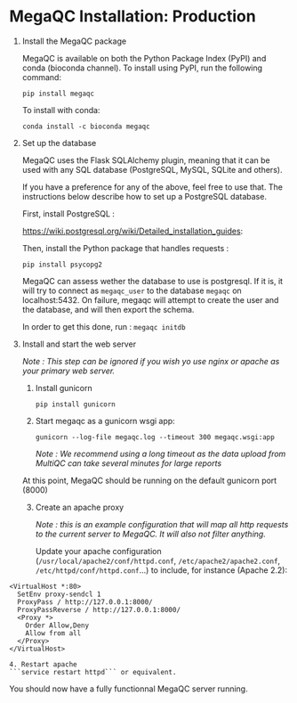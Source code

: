# MegaQC Installation: Production


1. Install the MegaQC package

    MegaQC is available on both the Python Package Index (PyPI) and conda (bioconda channel). 
    To install using PyPI,  run the following command:

    ```pip install megaqc```
    
    To install with conda:

    ```conda install -c bioconda megaqc```
    
2. Set up the database

    MegaQC uses the Flask SQLAlchemy plugin, meaning that it can be used with any SQL database (PostgreSQL, MySQL, SQLite and others).

    If you have a preference for any of the above, feel free to use that. The instructions below describe how to set up a PostgreSQL database.

    First, install PostgreSQL : 

    https://wiki.postgresql.org/wiki/Detailed_installation_guides:

    Then, install the Python package that handles requests :

    ```pip install psycopg2```

    MegaQC can assess wether the database to use is postgresql. If it is, it will try to connect as ```megaqc_user``` to the database ```megaqc``` on localhost:5432. On failure, megaqc will attempt to create the user and the database, and will then export the schema. 

    In order to get this done, run :
    ```megaqc initdb```

    
3. Install and start the web server

    *Note : This step can be ignored if you wish yo use nginx or apache as your primary web server.*

    1. Install gunicorn

       ```pip install gunicorn```

    2. Start megaqc as a gunicorn wsgi app:

        ```gunicorn --log-file megaqc.log --timeout 300 megaqc.wsgi:app``` 

        *Note : We recommend using a long timeout as the data upload from MultiQC can take several minutes for large reports*
        
    At this point, MegaQC should be running on the default gunicorn port (8000)
    
    3. Create an apache proxy

        *Note : this is an example configuration that will map all http requests to the current server to MegaQC. It will also not filter anything.* 

        Update your apache configuration (```/usr/local/apache2/conf/httpd.conf```, ```/etc/apache2/apache2.conf```, ```/etc/httpd/conf/httpd.conf```...)
        to include, for instance (Apache 2.2):
        
```
<VirtualHost *:80>
  SetEnv proxy-sendcl 1
  ProxyPass / http://127.0.0.1:8000/
  ProxyPassReverse / http://127.0.0.1:8000/
  <Proxy *>
    Order Allow,Deny
    Allow from all
  </Proxy>
</VirtualHost>
```

    4. Restart apache
	```service restart httpd``` or equivalent.

You should now have a fully functionnal MegaQC server running.
